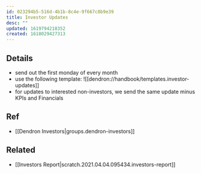 ```yaml
---
id: 023294b5-516d-4b1b-8c4e-9f667c8b9e39
title: Investor Updates
desc: ""
updated: 1619794218352
created: 1618029427313
---
```


## Details

- send out the first monday of every month
- use the following template: ![[dendron://handbook/templates.investor-updates]]
- for updates to interested non-investors, we send the same update minus KPIs and Financials

## Ref

- [[Dendron Investors|groups.dendron-investors]]

## Related

- [[Investors Report|scratch.2021.04.04.095434.investors-report]]
